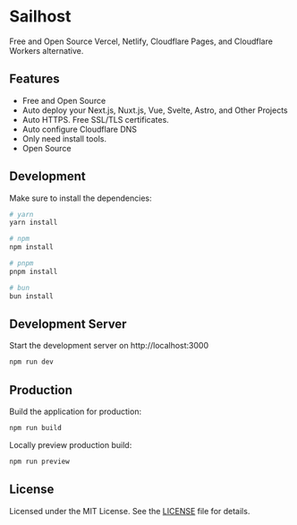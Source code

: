 # Sailhost

Free and Open Source Vercel, Netlify, Cloudflare Pages, and Cloudflare Workers alternative.

## Features

- Free and Open Source
- Auto deploy your Next.js, Nuxt.js, Vue, Svelte, Astro, and Other Projects
- Auto HTTPS. Free SSL/TLS certificates.
- Auto configure Cloudflare DNS
- Only need install tools.
- Open Source

## Development

Make sure to install the dependencies:

```bash
# yarn
yarn install

# npm
npm install

# pnpm
pnpm install

# bun
bun install
```

## Development Server

Start the development server on http://localhost:3000

```bash
npm run dev
```

## Production

Build the application for production:

```bash
npm run build
```

Locally preview production build:

```bash
npm run preview
```

## License

Licensed under the MIT License. See the [LICENSE](LICENSE) file for details.
